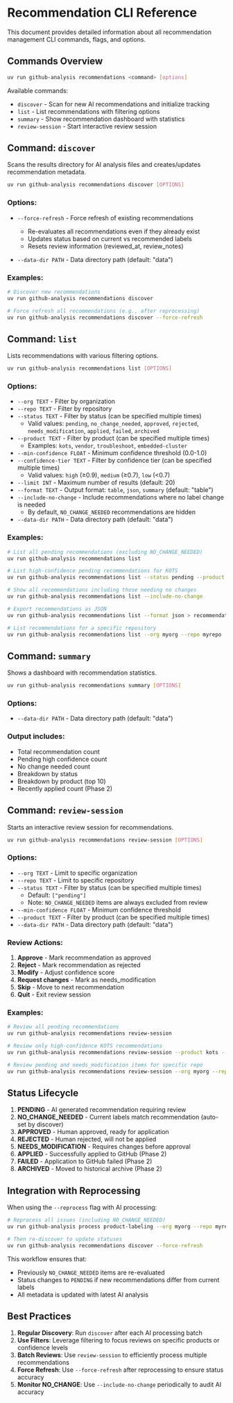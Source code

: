 # Recommendation CLI Reference

This document provides detailed information about all recommendation management CLI commands, flags, and options.

## Commands Overview

```bash
uv run github-analysis recommendations <command> [options]
```

Available commands:
- `discover` - Scan for new AI recommendations and initialize tracking
- `list` - List recommendations with filtering options
- `summary` - Show recommendation dashboard with statistics
- `review-session` - Start interactive review session

## Command: `discover`

Scans the results directory for AI analysis files and creates/updates recommendation metadata.

```bash
uv run github-analysis recommendations discover [OPTIONS]
```

### Options:

- `--force-refresh` - Force refresh of existing recommendations
  - Re-evaluates all recommendations even if they already exist
  - Updates status based on current vs recommended labels
  - Resets review information (reviewed_at, review_notes)
  
- `--data-dir PATH` - Data directory path (default: "data")

### Examples:

```bash
# Discover new recommendations
uv run github-analysis recommendations discover

# Force refresh all recommendations (e.g., after reprocessing)
uv run github-analysis recommendations discover --force-refresh
```

## Command: `list`

Lists recommendations with various filtering options.

```bash
uv run github-analysis recommendations list [OPTIONS]
```

### Options:

- `--org TEXT` - Filter by organization
- `--repo TEXT` - Filter by repository
- `--status TEXT` - Filter by status (can be specified multiple times)
  - Valid values: `pending`, `no_change_needed`, `approved`, `rejected`, `needs_modification`, `applied`, `failed`, `archived`
- `--product TEXT` - Filter by product (can be specified multiple times)
  - Examples: `kots`, `vendor`, `troubleshoot`, `embedded-cluster`
- `--min-confidence FLOAT` - Minimum confidence threshold (0.0-1.0)
- `--confidence-tier TEXT` - Filter by confidence tier (can be specified multiple times)
  - Valid values: `high` (≥0.9), `medium` (≥0.7), `low` (<0.7)
- `--limit INT` - Maximum number of results (default: 20)
- `--format TEXT` - Output format: `table`, `json`, `summary` (default: "table")
- `--include-no-change` - Include recommendations where no label change is needed
  - By default, `NO_CHANGE_NEEDED` recommendations are hidden
- `--data-dir PATH` - Data directory path (default: "data")

### Examples:

```bash
# List all pending recommendations (excluding NO_CHANGE_NEEDED)
uv run github-analysis recommendations list

# List high-confidence pending recommendations for KOTS
uv run github-analysis recommendations list --status pending --product kots --min-confidence 0.9

# Show all recommendations including those needing no changes
uv run github-analysis recommendations list --include-no-change

# Export recommendations as JSON
uv run github-analysis recommendations list --format json > recommendations.json

# List recommendations for a specific repository
uv run github-analysis recommendations list --org myorg --repo myrepo
```

## Command: `summary`

Shows a dashboard with recommendation statistics.

```bash
uv run github-analysis recommendations summary [OPTIONS]
```

### Options:

- `--data-dir PATH` - Data directory path (default: "data")

### Output includes:
- Total recommendation count
- Pending high confidence count
- No change needed count
- Breakdown by status
- Breakdown by product (top 10)
- Recently applied count (Phase 2)

## Command: `review-session`

Starts an interactive review session for recommendations.

```bash
uv run github-analysis recommendations review-session [OPTIONS]
```

### Options:

- `--org TEXT` - Limit to specific organization
- `--repo TEXT` - Limit to specific repository
- `--status TEXT` - Filter by status (can be specified multiple times)
  - Default: `["pending"]`
  - Note: `NO_CHANGE_NEEDED` items are always excluded from review
- `--min-confidence FLOAT` - Minimum confidence threshold
- `--product TEXT` - Filter by product (can be specified multiple times)
- `--data-dir PATH` - Data directory path (default: "data")

### Review Actions:
1. **Approve** - Mark recommendation as approved
2. **Reject** - Mark recommendation as rejected  
3. **Modify** - Adjust confidence score
4. **Request changes** - Mark as needs_modification
5. **Skip** - Move to next recommendation
6. **Quit** - Exit review session

### Examples:

```bash
# Review all pending recommendations
uv run github-analysis recommendations review-session

# Review only high-confidence KOTS recommendations
uv run github-analysis recommendations review-session --product kots --min-confidence 0.9

# Review pending and needs_modification items for specific repo
uv run github-analysis recommendations review-session --org myorg --repo myrepo --status pending --status needs_modification
```

## Status Lifecycle

1. **PENDING** - AI generated recommendation requiring review
2. **NO_CHANGE_NEEDED** - Current labels match recommendation (auto-set by discover)
3. **APPROVED** - Human approved, ready for application
4. **REJECTED** - Human rejected, will not be applied
5. **NEEDS_MODIFICATION** - Requires changes before approval
6. **APPLIED** - Successfully applied to GitHub (Phase 2)
7. **FAILED** - Application to GitHub failed (Phase 2)
8. **ARCHIVED** - Moved to historical archive (Phase 2)

## Integration with Reprocessing

When using the `--reprocess` flag with AI processing:

```bash
# Reprocess all issues (including NO_CHANGE_NEEDED)
uv run github-analysis process product-labeling --org myorg --repo myrepo --reprocess

# Then re-discover to update statuses
uv run github-analysis recommendations discover --force-refresh
```

This workflow ensures that:
- Previously `NO_CHANGE_NEEDED` items are re-evaluated
- Status changes to `PENDING` if new recommendations differ from current labels
- All metadata is updated with latest AI analysis

## Best Practices

1. **Regular Discovery**: Run `discover` after each AI processing batch
2. **Use Filters**: Leverage filtering to focus reviews on specific products or confidence levels
3. **Batch Reviews**: Use `review-session` to efficiently process multiple recommendations
4. **Force Refresh**: Use `--force-refresh` after reprocessing to ensure status accuracy
5. **Monitor NO_CHANGE**: Use `--include-no-change` periodically to audit AI accuracy